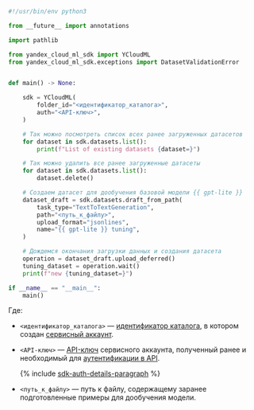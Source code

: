 ```python
#!/usr/bin/env python3

from __future__ import annotations

import pathlib

from yandex_cloud_ml_sdk import YCloudML
from yandex_cloud_ml_sdk.exceptions import DatasetValidationError


def main() -> None:

    sdk = YCloudML(
        folder_id="<идентификатор_каталога>",
        auth="<API-ключ>",
    )

    # Так можно посмотреть список всех ранее загруженных датасетов
    for dataset in sdk.datasets.list():
        print(f"List of existing datasets {dataset=}")

    # Так можно удалить все ранее загруженные датасеты
    for dataset in sdk.datasets.list():
        dataset.delete()

    # Создаем датасет для дообучения базовой модели {{ gpt-lite }}
    dataset_draft = sdk.datasets.draft_from_path(
        task_type="TextToTextGeneration",
        path="<путь_к_файлу>",
        upload_format="jsonlines",
        name="{{ gpt-lite }} tuning",
    )

    # Дождемся окончания загрузки данных и создания датасета
    operation = dataset_draft.upload_deferred()
    tuning_dataset = operation.wait()
    print(f"new {tuning_dataset=}")

if __name__ == "__main__":
    main()
```

Где:

* `<идентификатор_каталога>` — [идентификатор каталога](../../../resource-manager/operations/folder/get-id.md), в котором создан [сервисный аккаунт](../../../iam/concepts/users/service-accounts.md).
* `<API-ключ>` — [API-ключ](../../../iam/concepts/authorization/api-key.md) сервисного аккаунта, полученный ранее и необходимый для [аутентификации в API](../../../foundation-models/api-ref/authentication.md).

    {% include [sdk-auth-details-paragraph](../sdk-auth-details-paragraph.md) %}
* `<путь_к_файлу>` — путь к файлу, содержащему заранее подготовленные примеры для дообучения модели.